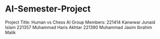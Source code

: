 # AI-Semester-Project
Project Title: Human vs Chess AI   Group Members: 221414 Kanwwar Junaid Islam 221357 Muhammad Haris Akhtar 221390 Muhammad Jasim Ibrahim Malik
